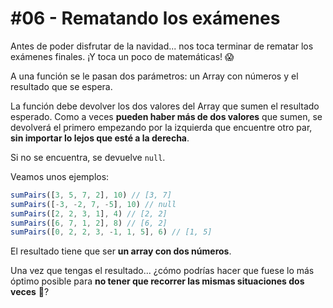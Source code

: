 # #06 - Rematando los exámenes

Antes de poder disfrutar de la navidad... nos toca terminar de rematar los exámenes finales. ¡Y toca un poco de matemáticas! 😱

A una función se le pasan dos parámetros: un Array con números y el resultado que se espera.

La función debe devolver los dos valores del Array que sumen el resultado esperado. Como a veces **pueden haber más de dos valores** que sumen, se devolverá el primero empezando por la izquierda que encuentre otro par, **sin importar lo lejos que esté a la derecha**.

Si no se encuentra, se devuelve `null`.

Veamos unos ejemplos:

```javascript
sumPairs([3, 5, 7, 2], 10) // [3, 7]
sumPairs([-3, -2, 7, -5], 10) // null
sumPairs([2, 2, 3, 1], 4) // [2, 2]
sumPairs([6, 7, 1, 2], 8) // [6, 2]
sumPairs([0, 2, 2, 3, -1, 1, 5], 6) // [1, 5]
```

El resultado tiene que ser **un array con dos números**.

Una vez que tengas el resultado... ¿cómo podrías hacer que fuese lo más óptimo posible para **no tener que recorrer las mismas situaciones dos veces** 🤔?